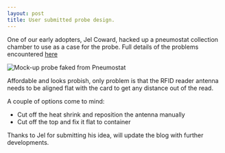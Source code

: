 ```yaml
---
layout: post
title: User submitted probe design.
---
```


One of our early adopters, Jel Coward, hacked up a pneumostat collection chamber to use as a case for the probe.  Full details of the problems encountered [here](https://github.com/asclepius/edus2/wiki/Hardware)

![Mock-up probe faked from Pneumostat](http://farm8.staticflickr.com/7187/6957798154_61002fbed8.jpg)

Affordable and looks probish, only problem is that the RFID reader antenna needs to be aligned flat with the card to get any distance out of the read.  

A couple of options come to mind:
* Cut off the heat shrink and reposition the antenna manually
* Cut off the top and fix it flat to container

Thanks to Jel for submitting his idea, will update the blog with further developments. 
